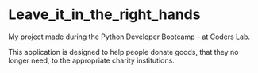 # Leave_it_in_the_right_hands
My project made during the Python Developer Bootcamp - at Coders Lab.

This application is designed to help people donate goods, that they no longer need, to the appropriate charity institutions.
